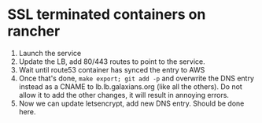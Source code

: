 # SSL terminated containers on rancher

1. Launch the service
2. Update the LB, add 80/443 routes to point to the service.
3. Wait until route53 container has synced the entry to AWS
4. Once that's done, `make export; git add -p` and overwrite the DNS entry
   instead as a CNAME to lb.lb.galaxians.org (like all the others). Do not
   allow it to add the other changes, it will result in annoying errors.
5. Now we can update letsencrypt, add new DNS entry. Should be done here.
